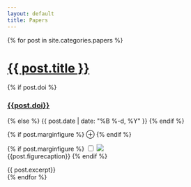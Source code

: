```yaml
---
layout: default
title: Papers
---
```

{% for post in site.categories.papers %}
  <div>
  <a href="{{ post.url | prepend: site.baseurl }}"><h1 class="">{{ post.title }}  </h1></a>

  {% if post.doi %}
  <h3><a href="https://doi.org/{{post.doi}}">{{post.doi}}</a></h3>
  {% else %}
  {{ post.date | date: "%B %-d, %Y" }}</h3>
  {% endif %}

  {% if post.marginfigure %}
  <label for="{{post.marginfigure}}" class="margin-toggle" >&#8853;</label>
  {% endif %}

  </div>

  {% if post.marginfigure %}
  <input type="checkbox" id="{{post.marginfigure}}" class="margin-toggle"/>
  <span class="marginnote"><img class="fullwidth" src="/assets/img/{{post.marginfigure}}"/><br>{{post.figurecaption}}</span>
  {% endif %}

  {{ post.excerpt}}
  <br />
{% endfor %}
